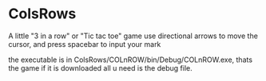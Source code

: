 # ColsRows
A little "3 in a row" or "Tic tac toe" game
use directional arrows to move the cursor, and press spacebar to input your mark

the executable is in ColsRows/COLnROW/bin/Debug/COLnROW.exe, thats the game
if it is downloaded all u need is the debug file.
